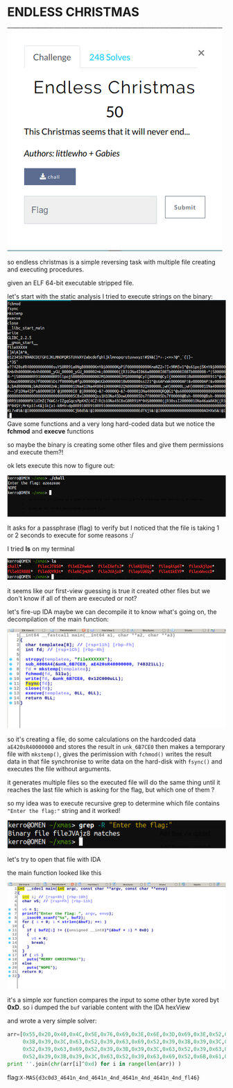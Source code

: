 # ENDLESS CHRISTMAS

![im1](task.png)


so endless christmas is a simple reversing task with multiple file creating and executing procedures.

given an ELF 64-bit executable stripped file.

let's start with the static analysis
I tried to execute strings on the binary:
![im2](strings.png)
Gave some functions and a very long hard-coded data but we notice the **fchmod** and **execve** functions

so maybe the binary is creating some other files and give them permissions and execute them?!

ok lets execute this now to figure out:

![im3](exec.png)

It asks for a passphrase (flag) to verify but I noticed that the file is taking 1 or 2 seconds to execute for some reasons :/

I tried **ls** on my terminal 

![im6](ls.png)


it seems like our first-view guessing is true it created other files but we don't know if all of them are executed or not?


let's fire-up IDA maybe we can decompile it to know what's going on, the decompilation of the main function:

![im4](main.png)




so it's creating a file, do some calculations on the hardcoded data `aE420sR40000000` and stores the result in `unk_6B7CE0` 
then makes a temporary file with `mkstemp()`, gives the perimission with `fchmod()` writes the result data in that file synchronise to write data on the hard-disk with `fsync()` and executes the file without arguments.

it generates multiple files so the executed file will do the same thing until it reaches the last file which is asking for the flag, but which one of them ? 

so my idea was to execute recursive grep to determine which file contains `"Enter the flag:"` string and it worked!

![im5](grep.png)

let's try to open that file with IDA 

the main function looked like this

![im6](mainfile.png)


it's a simple xor function compares the input to some other byte xored byt **0xD**.
so i dumped the `buf` variable content with the IDA hexView

and wrote a very simple solver:
```python
arr=[0x55,0x20,0x40,0x4C,0x5E,0x76,0x69,0x3E,0x6E,0x3D,0x69,0x3E,0x52,0x39,
	 0x3B,0x39,0x3C,0x63,0x52,0x39,0x63,0x69,0x52,0x39,0x3B,0x39,0x3C,0x63,
	 0x52,0x39,0x63,0x69,0x52,0x39,0x3B,0x39,0x3C,0x63,0x52,0x39,0x63,0x69,
	 0x52,0x39,0x3B,0x39,0x3C,0x63,0x52,0x39,0x63,0x69,0x52,0x6B,0x61,0x39,0x3B,0x70]
print ''.join(chr(arr[i]^0xd) for i in range(len(arr)) )
```

flag:`X-MAS{d3c0d3_4641n_4nd_4641n_4nd_4641n_4nd_4641n_4nd_fl46}`

